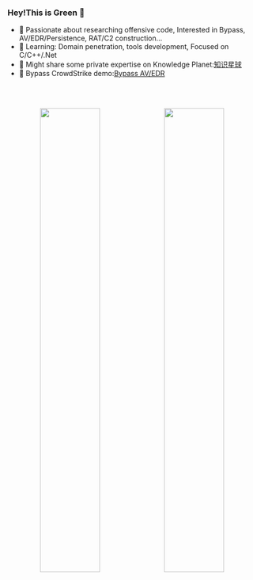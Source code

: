 


### Hey!This is Green 👋

- 🔭 Passionate about researching offensive code, Interested in Bypass, AV/EDR/Persistence, RAT/C2 construction...
- 🌱 Learning: Domain penetration, tools development, Focused on C/C++/.Net
- 👯 Might share some private expertise on Knowledge Planet:[知识星球](https://t.zsxq.com/14oJc76y0)
- 🤔 Bypass CrowdStrike demo:[Bypass AV/EDR](https://www.bilibili.com/video/BV1bQ4y147RS/?spm_id_from=333.999.0.0)

</br></br>
<p align="center">
  <img width="49%" src="https://github-stats-alpha.vercel.app/api?username=INotGreen&cc=1a1b27&tc=38bdae&ic=bf91f3&bc=ffff"  />
  <img width="49%" src="https://github-readme-streak-stats.herokuapp.com/?user=INotGreen"  />
</p>



